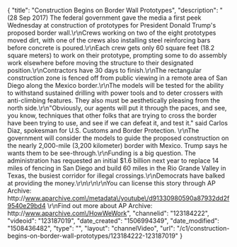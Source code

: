 {
    "title": "Construction Begins on Border Wall Prototypes",
    "description": "(28 Sep 2017) The federal government gave the media a first peek Wednesday at construction of prototypes for President Donald Trump's proposed border wall.\r\nCrews working on two of the eight prototypes moved dirt, with one of the crews also installing steel reinforcing bars before concrete is poured.\r\nEach crew gets only 60 square feet (18.2 square meters) to work on their prototype, prompting some to do assembly work elsewhere before moving the structure to their designated position.\r\nContractors have 30 days to finish.\r\nThe rectangular construction zone is fenced off from public viewing in a remote area of San Diego along the Mexico border.\r\nThe models will be tested for the ability to withstand sustained drilling with power tools and to deter crossers with anti-climbing features. They also must be aesthetically pleasing from the north side.\r\n\"Obviously, our agents will put it through the paces, and see, you know, techniques that other folks that are trying to cross the border have been trying to use, and see if we can defeat it, and test it.\" said Carlos Diaz, spokesman for U.S. Customs and Border Protection. \r\nThe government will consider the models to guide the proposed construction on the nearly 2,000-mile (3,200 kilometer) border with Mexico. Trump says he wants them to be see-through.\r\nFunding is a big question. The administration has requested an initial $1.6 billion next year to replace 14 miles of fencing in San Diego and build 60 miles in the Rio Grande Valley in Texas, the busiest corridor for illegal crossings.\r\nDemocrats have balked at providing the money.\r\n\r\n\r\nYou can license this story through AP Archive: http:\/\/www.aparchive.com\/metadata\/youtube\/d91330980590a87932dd2f9540e29bd4 \r\nFind out more about AP Archive: http:\/\/www.aparchive.com\/HowWeWork",
    "channelid": "123184222",
    "videoid": "123187019",
    "date_created": "1506994349",
    "date_modified": "1508436482",
    "type": "",
    "layout": "channelVideo",
    "url": "\/c1\/construction-begins-on-border-wall-prototypes\/123184222-123187019"
}